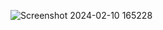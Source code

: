 ![Screenshot 2024-02-10 165228](https://github.com/user-attachments/assets/e818d112-3d48-421f-8492-a6c735ecab34)
